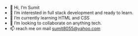 - 👋 Hi, I’m Sumit
- 👀 I’m interested in full stack development and ready to learn.
- 🌱 I’m currently learning HTML and CSS
- 💞️ I’m looking to collaborate on anything tech. 
- 📫 reach me  on mail sumit8055@yahoo.com

<!---
SumitP549/SumitP549 is a ✨ special ✨ repository because its `README.md` (this file) appears on your GitHub profile.
You can click the Preview link to take a look at your changes.
--->
